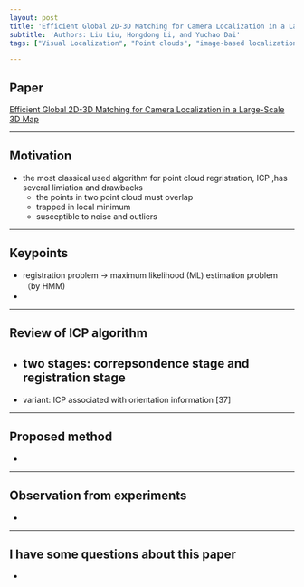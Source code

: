 ```yaml
---
layout: post
title: 'Efficient Global 2D-3D Matching for Camera Localization in a Large-Scale 3D Map'
subtitle: 'Authors: Liu Liu, Hongdong Li, and Yuchao Dai'
tags: ["Visual Localization", "Point clouds", "image-based localization"]

---
```


## Paper
<a href="http://openaccess.thecvf.com/content_iccv_2017/html/Liu_Efficient_Global_2D-3D_ICCV_2017_paper.html"> Efficient Global 2D-3D Matching for Camera Localization in a Large-Scale 3D Map</a>

---

## Motivation
- the most classical used algorithm for point cloud regristration, ICP ,has several limiation and drawbacks
  - the points in two point cloud must overlap
  - trapped in local minimum
  - susceptible to noise and outliers
  
---

## Keypoints
- registration problem → maximum likelihood (ML) estimation problem （by HMM)
- 
  
---

## Review of ICP algorithm
- two stages: correpsondence stage and registration stage
  - 
- variant: ICP associated with orientation information [37]

---

## Proposed method
-
  
---

## Observation from experiments
- 

---

## I have some questions about this paper
- 
